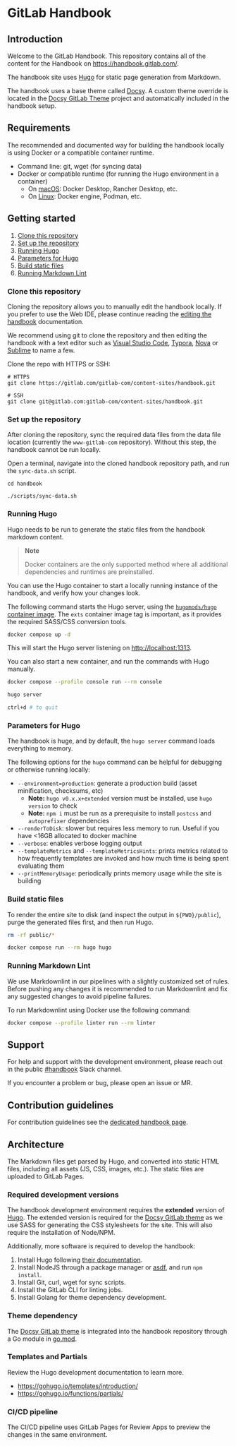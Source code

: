 # GitLab Handbook

## Introduction

Welcome to the GitLab Handbook.  This repository contains all of the content
for the Handbook on <https://handbook.gitlab.com/>.

The handbook site uses [Hugo](https://gohugo.io/) for static page generation
from Markdown.

The handbook uses a base theme called [Docsy](https://www.docsy.dev/). A custom theme override is located in the [Docsy GitLab Theme](https://gitlab.com/gitlab-com/content-sites/docsy-gitlab) project and automatically included in the handbook setup.

## Requirements

The recommended and documented way for building the handbook locally is using Docker or a compatible container runtime.

- Command line: git, wget (for syncing data)
- Docker or compatible runtime (for running the Hugo environment in a container)
    - On [macOS](https://handbook.gitlab.com/handbook/tools-and-tips/mac/#docker-desktop): Docker Desktop, Rancher Desktop, etc.
    - On [Linux](https://handbook.gitlab.com/handbook/tools-and-tips/linux/#production-engineering): Docker engine, Podman, etc.

## Getting started

1. [Clone this repository](#clone-this-repository)
1. [Set up the repository](#set-up-the-repository)
1. [Running Hugo](#running-hugo)
1. [Parameters for Hugo](#parameters-for-hugo)
1. [Build static files](#build-static-files)
1. [Running Markdown Lint](#running-markdown-lint)

### Clone this repository

Cloning the repository allows you to manually edit the handbook locally. If you prefer to use the Web IDE, please continue reading the [editing the handbook](https://handbook.gitlab.com/handbook/editing-handbook/) documentation.

We recommend using git to clone the repository and then editing the handbook with a text editor such
as [Visual Studio Code](https://code.visualstudio.com/), [Typora](https://typora.io/),
[Nova](https://nova.app/) or [Sublime](https://www.sublimetext.com/) to name a few.

Clone the repo with HTTPS or SSH:

```shell
# HTTPS
git clone https://gitlab.com/gitlab-com/content-sites/handbook.git

# SSH
git clone git@gitlab.com:gitlab-com/content-sites/handbook.git
```

### Set up the repository

After cloning the repository, sync the required data files from the
data file location (currently the `www-gitlab-com` repository).  Without this
step, the handbook cannot be run locally.

Open a terminal, navigate into the cloned handbook repository path, and run the `sync-data.sh` script.

```shell
cd handbook

./scripts/sync-data.sh
```

### Running Hugo

Hugo needs to be run to generate the static files from the handbook markdown content.

> **Note**
>
> Docker containers are the only supported method where all additional dependencies and runtimes are preinstalled.

You can use the Hugo container to start a locally running instance of the handbook, and verify how your changes look.

The following command starts the Hugo server, using the [`hugomods/hugo` container image](https://hugomods.com/docs/docker/#image-tags). The `exts` container image tag is important, as it provides the required SASS/CSS conversion tools.

```sh
docker compose up -d
```

This will start the Hugo server listening on <http://localhost:1313>.

You can also start a new container, and run the commands with Hugo manually.

```sh
docker compose --profile console run --rm console

hugo server

ctrl+d # to quit
```

### Parameters for Hugo

The handbook is huge, and by default, the `hugo server` command loads everything to memory.

The following options for the `hugo` command can be helpful for debugging or otherwise running locally:

- `--environment=production`: generate a production build (asset minification, checksums, etc)
  - **Note:** `hugo v0.x.x+extended` version must be installed, use `hugo version` to check
  - **Note:** `npm i` must be run as a prerequisite to install `postcss` and `autoprefixer` dependencies
- `--renderToDisk`: slower but requires less memory to run. Useful if you have <16GB allocated to docker machine
- `--verbose`: enables verbose logging output
- `--templateMetrics` and `--templateMetricsHints`: prints metrics related to how frequently templates are invoked and how much time is being spent evaluating them
- `--printMemoryUsage`: periodically prints memory usage while the site is building

### Build static files

To render the entire site to disk (and inspect the output in `${PWD}/public`),
purge the generated files first, and then run Hugo.

```sh
rm -rf public/*

docker compose run --rm hugo hugo
```

### Running Markdown Lint

We use Markdownlint in our pipelines with a slightly customized set of rules.
Before pushing any changes it is recommended to run Markdownlint and fix any
suggested changes to avoid pipeline failures.

To run Markdownlint using Docker use the following command:

```sh
docker compose --profile linter run --rm linter
```

## Support

For help and support with the development environment, please reach out in the public [#handbook](https://gitlab.slack.com/archives/C81PT2ALD) Slack channel.

If you encounter a problem or bug, please open an issue or MR.

## Contribution guidelines

For contribution guidelines see the [dedicated handbook page](https://handbook.gitlab.com/docs/).

## Architecture

The Markdown files get parsed by Hugo, and converted into static HTML files, including all assets (JS, CSS, images, etc.). The static files are uploaded to GitLab Pages.

### Required development versions

The handbook development environment requires the **extended** version of [Hugo](https://gohugo.io/). The extended version is required for the [Docsy GitLab theme](https://gitlab.com/gitlab-com/content-sites/docsy-gitlab) as we use SASS for generating the CSS stylesheets for the site.  This will also require the installation of Node/NPM.

Additionally, more software is required to develop the handbook:

1. Install Hugo following [their documentation](https://gohugo.io/getting-started/installing).
1. Install NodeJS through a package manager or [asdf](https://asdf-vm.com/guide/getting-started.html), and run `npm install`.
1. Install Git, curl, wget for sync scripts.
1. Install the GitLab CLI for linting jobs.
1. Install Golang for theme dependency development.

### Theme dependency

The [Docsy GitLab theme](https://gitlab.com/gitlab-com/content-sites/docsy-gitlab) is integrated into the handbook repository through a Go module in [go.mod](https://gitlab.com/gitlab-com/content-sites/docsy-gitlab/-/blob/main/go.mod?ref_type=heads).

### Templates and Partials

Review the Hugo development documentation to learn more.

- https://gohugo.io/templates/introduction/
- https://gohugo.io/functions/partials/

### CI/CD pipeline

The CI/CD pipeline uses GitLab Pages for Review Apps to preview the changes in the same environment.
